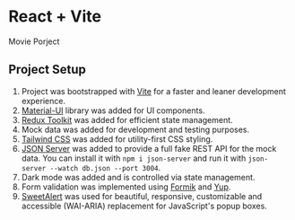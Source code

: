 
# React + Vite

Movie Porject

## Project Setup

1. Project was bootstrapped with [Vite](https://vitejs.dev/guide/#scaffolding-your-first-vite-project) for a faster and leaner development experience.
2. [Material-UI](https://mui.com/) library was added for UI components.
3. [Redux Toolkit](https://redux-toolkit.js.org/) was added for efficient state management.
4. Mock data was added for development and testing purposes.
5. [Tailwind CSS](https://tailwindcss.com/) was added for utility-first CSS styling.
6. [JSON Server](https://www.npmjs.com/package/json-server) was added to provide a full fake REST API for the mock data. You can install it with `npm i json-server` and run it with `json-server --watch db.json --port 3004`.
7. Dark mode was added and is controlled via state management.
8. Form validation was implemented using [Formik](https://formik.org/) and [Yup](https://www.npmjs.com/package/yup).
9. [SweetAlert](https://sweetalert.js.org/) was used for beautiful, responsive, customizable and accessible (WAI-ARIA) replacement for JavaScript's popup boxes.



